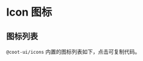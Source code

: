 # Icon 图标

## 图标列表

`@coot-ui/icons` 内置的图标列表如下，点击可复制代码。

<icon-list></icon-list>

<demo path="../demos/icons/base.vue"></demo>
